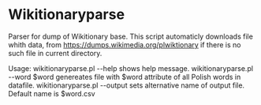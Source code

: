 Wikitionaryparse
================

Parser for dump of Wikitionary base.
This script automaticly downloads file whith data,
from https://dumps.wikimedia.org/plwiktionary
if there is no such file in current directory.

Usage:
wikitionaryparse.pl --help shows help message.
wikitionaryparse.pl --word $word genereates file with $word attribute
of all Polish words in datafile.
wikitionaryparse.pl --output sets alternative name of output file.
Default name is $word.csv

